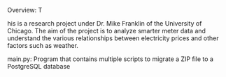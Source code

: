 Overview: T

his is a research project under Dr. Mike Franklin of the University of Chicago. The aim of the project is to analyze smarter meter data and understand the various relationships between electricity prices and other factors such as weather.

main.py: Program that contains multiple scripts to migrate a ZIP file to a PostgreSQL database
